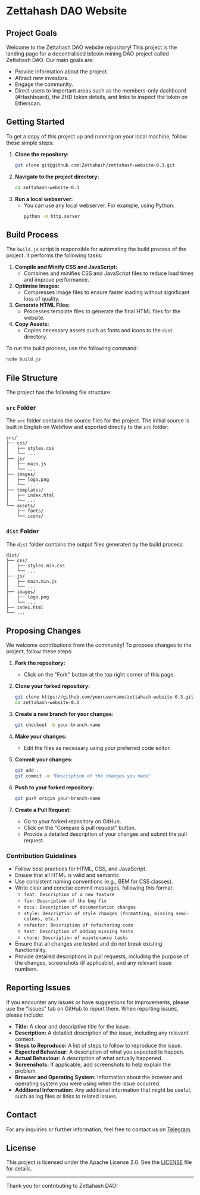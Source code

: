 
# Zettahash DAO Website

## Project Goals

Welcome to the Zettahash DAO website repository! This project is the landing page for a decentralised bitcoin mining DAO project called Zettahash DAO. Our main goals are:

- Provide information about the project.
- Attract new investors.
- Engage the community.
- Direct users to important areas such as the members-only dashboard (#Hashboard), the ZHD token details, and links to inspect the token on Etherscan.

## Getting Started

To get a copy of this project up and running on your local machine, follow these simple steps:

1. **Clone the repository:**
   ```sh
   git clone git@github.com:Zettahash/zettahash-website-0.3.git
   ```
2. **Navigate to the project directory:**
   ```sh
   cd zettahash-website-0.3
   ```
3. **Run a local webserver:**
   - You can use any local webserver. For example, using Python:
     ```sh
     python -m http.server
     ```

## Build Process

The `build.js` script is responsible for automating the build process of the project. It performs the following tasks:

1. **Compile and Minify CSS and JavaScript:**
   - Combines and minifies CSS and JavaScript files to reduce load times and improve performance.
2. **Optimise Images:**
   - Compresses image files to ensure faster loading without significant loss of quality.
3. **Generate HTML Files:**
   - Processes template files to generate the final HTML files for the website.
4. **Copy Assets:**
   - Copies necessary assets such as fonts and icons to the `dist` directory.

To run the build process, use the following command:
```sh
node build.js
```

## File Structure

The project has the following file structure:

### `src` Folder

The `src` folder contains the source files for the project. The initial source is built in English on Webflow and exported directly to the `src` folder:

```
src/
├── css/
│   ├── styles.css
│   └── ...
├── js/
│   ├── main.js
│   └── ...
├── images/
│   ├── logo.png
│   └── ...
├── templates/
│   ├── index.html
│   └── ...
└── assets/
    ├── fonts/
    └── icons/
```

### `dist` Folder

The `dist` folder contains the output files generated by the build process:

```
dist/
├── css/
│   ├── styles.min.css
│   └── ...
├── js/
│   ├── main.min.js
│   └── ...
├── images/
│   ├── logo.png
│   └── ...
├── index.html
└── ...
```

## Proposing Changes

We welcome contributions from the community! To propose changes to the project, follow these steps:

1. **Fork the repository:**
   - Click on the "Fork" button at the top right corner of this page.

2. **Clone your forked repository:**
   ```sh
   git clone https://github.com/yourusername/zettahash-website-0.3.git
   cd zettahash-website-0.3
   ```

3. **Create a new branch for your changes:**
   ```sh
   git checkout -b your-branch-name
   ```

4. **Make your changes:**
   - Edit the files as necessary using your preferred code editor.

5. **Commit your changes:**
   ```sh
   git add .
   git commit -m "Description of the changes you made"
   ```

6. **Push to your forked repository:**
   ```sh
   git push origin your-branch-name
   ```

7. **Create a Pull Request:**
   - Go to your forked repository on GitHub.
   - Click on the "Compare & pull request" button.
   - Provide a detailed description of your changes and submit the pull request.

### Contribution Guidelines

- Follow best practices for HTML, CSS, and JavaScript.
- Ensure that all HTML is valid and semantic.
- Use consistent naming conventions (e.g., BEM for CSS classes).
- Write clear and concise commit messages, following this format:
  - `feat: Description of a new feature`
  - `fix: Description of the bug fix`
  - `docs: Description of documentation changes`
  - `style: Description of style changes (formatting, missing semi-colons, etc.)`
  - `refactor: Description of refactoring code`
  - `test: Description of adding missing tests`
  - `chore: Description of maintenance tasks`
- Ensure that all changes are tested and do not break existing functionality.
- Provide detailed descriptions in pull requests, including the purpose of the changes, screenshots (if applicable), and any relevant issue numbers.

## Reporting Issues

If you encounter any issues or have suggestions for improvements, please use the "Issues" tab on GitHub to report them. When reporting issues, please include:

- **Title:** A clear and descriptive title for the issue.
- **Description:** A detailed description of the issue, including any relevant context.
- **Steps to Reproduce:** A list of steps to follow to reproduce the issue.
- **Expected Behaviour:** A description of what you expected to happen.
- **Actual Behaviour:** A description of what actually happened.
- **Screenshots:** If applicable, add screenshots to help explain the problem.
- **Browser and Operating System:** Information about the browser and operating system you were using when the issue occurred.
- **Additional Information:** Any additional information that might be useful, such as log files or links to related issues.

## Contact

For any inquiries or further information, feel free to contact us on [Telegram](https://t.me/+fT-n1fIOqrE2YjNk).

## License

This project is licensed under the Apache License 2.0. See the [LICENSE](LICENSE) file for details.

---

Thank you for contributing to Zettahash DAO!
